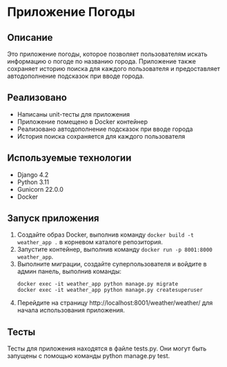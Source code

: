 # Приложение Погоды

## Описание
Это приложение погоды, которое позволяет пользователям искать информацию о погоде по названию города. Приложение также сохраняет историю поиска для каждого пользователя и предоставляет автодополнение подсказок при вводе города.

## Реализовано
- Написаны unit-тесты для приложения
- Приложение помещено в Docker контейнер
- Реализовано автодополнение подсказок при вводе города
- История поиска сохраняется для каждого пользователя

## Используемые технологии
- Django 4.2
- Python 3.11
- Gunicorn 22.0.0
- Docker

## Запуск приложения
1. Создайте образ Docker, выполнив команду `docker build -t weather_app .` в корневом каталоге репозитория.
2. Запустите контейнер, выполнив команду `docker run -p 8001:8000 weather_app`.
3. Выполните миграции, создайте суперпользователя и войдите в админ панель, выполнив команды:
    ```
    docker exec -it weather_app python manage.py migrate
    docker exec -it weather_app python manage.py createsuperuser
    ```
4. Перейдите на страницу http://localhost:8001/weather/weather/ для начала использования приложения.

## Тесты

Тесты для приложения находятся в файле tests.py. Они могут быть запущены с помощью команды python manage.py test.
